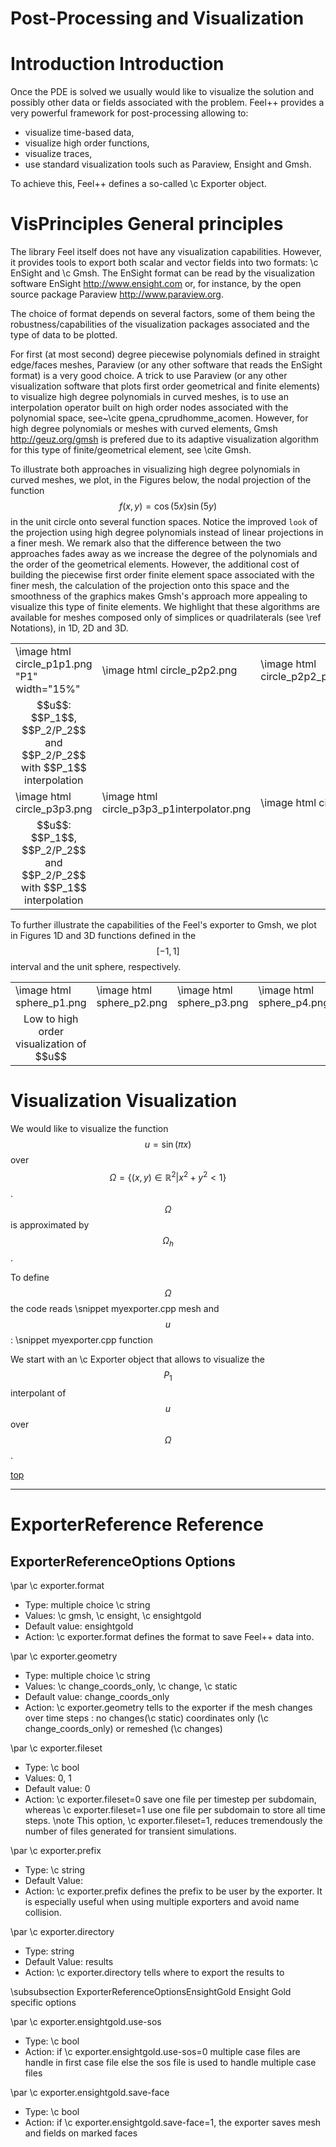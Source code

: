 Post-Processing and Visualization
=================================


  # Introduction Introduction

  Once the PDE is solved we usually would like to
  visualize the solution and possibly other data or fields associated
  with the problem. Feel++ provides a very powerful framework for
  post-processing allowing to:
  * visualize time-based data,
  * visualize high order functions,
  * visualize traces,
  * use standard visualization tools such as Paraview, Ensight and Gmsh.

  To achieve this, Feel++ defines a so-called \c Exporter object.

  # VisPrinciples General principles

  The library Feel itself does not have any visualization
  capabilities. However, it provides tools to export both scalar and
  vector fields into two formats: \c EnSight and \c Gmsh. The EnSight format
  can be read by the visualization software EnSight
  http://www.ensight.com or, for instance, by the open source package
  Paraview http://www.paraview.org.

  The choice of format depends on several factors, some of them being
  the robustness/capabilities of the visualization packages associated
  and the type of data to be plotted.

  For first (at most second) degree piecewise polynomials defined in
  straight edge/faces meshes, Paraview (or any other software that
  reads the EnSight format) is a very good choice. A trick to use
  Paraview (or any other visualization software that plots first order
  geometrical and finite elements) to visualize high degree
  polynomials in curved meshes, is to use an interpolation operator
  built on high order nodes associated with the polynomial space,
  see~\cite gpena_cprudhomme_acomen. However, for high degree
  polynomials or meshes with curved elements,
  Gmsh http://geuz.org/gmsh is prefered due to its
  adaptive visualization algorithm for this type of finite/geometrical
  element, see \cite Gmsh.

  To illustrate both approaches in visualizing high degree polynomials
  in curved meshes, we plot, in the Figures below, the nodal
  projection of the function $$f(x,y)=\cos(5x) \sin(5y)$$ in the
  unit circle onto several function spaces. Notice the improved
  ``look`` of the projection using high degree polynomials instead of
  linear projections in a finer mesh. We remark also that the
  difference between the two approaches fades away as we increase the
  degree of the polynomials and the order of the geometrical
  elements. However, the additional cost of building the piecewise
  first order finite element space associated with the finer mesh, the
  calculation of the projection onto this space and the smoothness of
  the graphics makes Gmsh's approach more appealing to visualize this
  type of finite elements. We highlight that these algorithms are
  available for meshes composed only of simplices or quadrilaterals
  (see \ref Notations), in 1D, 2D and 3D.

  <center>
  <table border=0px>
  <tr>
  <td width="15%">\image html circle_p1p1.png "P1" width="15%"</td>
  <td width="15%">\image html circle_p2p2.png</td>
  <td width="15%">\image html circle_p2p2_p1interpolator.png</td>
  </tr>
  <tr>
  <td><center>$$u$$: $$P_1$$, $$P_2/P_2$$ and  $$P_2/P_2$$ with $$P_1$$ interpolation </center></td>
  </tr>
  <tr>
  <td width="15%">\image html circle_p3p3.png</td>
  <td width="15%">\image html circle_p3p3_p1interpolator.png</td>
  <td width="15%">\image html circle_p4p4.png</td>
  <td width="15%">\image html circle_p4p4_p1interpolator.png</td>
  <td width="15%">\image html circle_p5p5.png</td>
  <td width="15%">\image html circle_p5p5_p1interpolator.png</td>
  </tr>
  <tr>
  <td><center>$$u$$: $$P_1$$, $$P_2/P_2$$ and  $$P_2/P_2$$ with $$P_1$$ interpolation </center></td>
  </tr>
  </table>
  </center>


  To further illustrate the capabilities of the Feel's exporter to
  Gmsh, we plot in Figures 1D and 3D functions defined in the $$[-1,1]$$
  interval and the unit sphere, respectively.

  <center>
  <table border=0px>
  <tr>
  <td width="15%">\image html sphere_p1.png</td>
  <td width="15%">\image html sphere_p2.png</td>
  <td width="15%">\image html sphere_p3.png</td>
  <td width="15%">\image html sphere_p4.png</td>
  </tr>
  <tr>
  <td><center>Low to high order visualization of $$u$$</center></td>
  </tr>
  </table>
  </center>

  # Visualization Visualization

  We would like to visualize the function $$u=\sin(\pi x)$$ over
  $$\Omega=\{(x,y) \in \mathbb{R}^2 | x^2 + y^2 < 1\}$$. $$\Omega$$
  is approximated by $$\Omega_h$$.

  To define $$\Omega$$ the code reads
  \snippet myexporter.cpp mesh
and $$u$$ :
  \snippet myexporter.cpp function

  We start with an \c Exporter object that allows to visualize the $$P_1$$ interpolant of $$u$$ over $$\Omega$$.


  <a href="#" class="top">top</a>
  <hr>

  # ExporterReference Reference

  ## ExporterReferenceOptions Options

  \par \c exporter.format
  * Type: multiple choice \c string
  * Values: \c gmsh, \c ensight, \c ensightgold
  * Default value: ensightgold
  * Action: \c exporter.format defines the format to save Feel++ data into.

  \par \c exporter.geometry
  * Type: multiple choice \c string
  * Values: \c change_coords_only, \c change, \c  static
  * Default value: change_coords_only
  * Action: \c exporter.geometry tells to the exporter if the mesh changes over time steps : no
  changes(\c static) coordinates only (\c change_coords_only) or remeshed (\c changes)

  \par \c exporter.fileset
  * Type: \c bool
  * Values: 0, 1
  * Default value: 0
  * Action: \c exporter.fileset=0 save one file per timestep per subdomain,  whereas \c exporter.fileset=1 use one file per subdomain to store all time
  steps. \note This option, \c exporter.fileset=1, reduces tremendously the number of files generated for transient simulations.

  \par \c exporter.prefix
  * Type: \c string
  * Default Value: <empty string>
  * Action: \c exporter.prefix defines the prefix to be user by the exporter. It is especially useful when using multiple exporters and avoid name collision.

  \par \c exporter.directory
  * Type: string
  * Default Value: results
  * Action: \c exporter.directory tells where to export the results to

  \subsubsection ExporterReferenceOptionsEnsightGold Ensight Gold specific options

  \par \c exporter.ensightgold.use-sos
  * Type: \c bool
  * Action: if \c exporter.ensightgold.use-sos=0 multiple case files are handle in first case file else the sos file is used to handle multiple case files

  \par \c exporter.ensightgold.save-face
  * Type: \c bool
  * Action: if \c exporter.ensightgold.save-face=1, the exporter saves mesh and fields on marked faces

